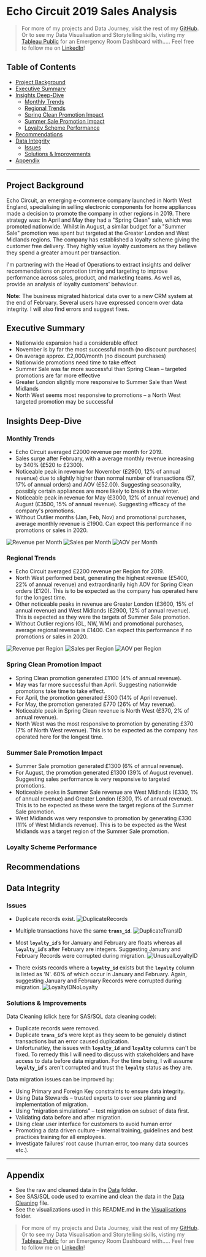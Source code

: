 # Echo Circuit 2019 Sales Analysis

> For more of my projects and Data Journey, visit the rest of my [GitHub](https://github.com/aranjeetpaul). Or to see my Data Visualisation and Storytelling skills, visting my [Tableau Public](https:) for an Emergency Room Dashboard with..... Feel free to follow me on [LinkedIn](https:)!

## Table of Contents

- [Project Background](#project-background)
- [Executive Summary](#executive-summary)
- [Insights Deep-Dive](#insights-deep-dive)
  - [Monthly Trends](#monthly-trends)
  - [Regional Trends](#regional-trends)
  - [Spring Clean Promotion Impact](#spring-clean-promotion-impact)
  - [Summer Sale Promotion Impact](#summer-sale-promotion-impact)
  - [Loyalty Scheme Performance](#loyalty-scheme-performance)
- [Recommendations](#recommendations)
- [Data Integrity](#data-integrity)
  - [Issues](#issues)
  - [Solutions & Improvements](#solutions--improvements)
- [Appendix](#appendix)

---

## Project Background

Echo Circuit, an emerging e-commerce company launched in North West England, specialising in selling electronic components for home appliances made a decision to promote the company in other regions in 2019.  There strategy was: In April and May they had a "Spring Clean" sale, which was promoted nationwide. Whilst in August, a similar budget for a "Summer Sale" promotion was spent but targeted at the Greater London and West Midlands regions. The company has established a loyalty scheme giving the customer free delivery. They highly value loyalty customers as they believe they spend a greater amount per transaction.

I'm partnering with the Head of Operations to extract insights and deliver recommendations on promotion timing and targeting to improve performance across sales, product, and marketing teams. As well as, provide an analysis of loyalty customers' behaviour.

**Note:** The business migrated historical data over to a new CRM system at the end of February. Several users have expressed concern over data integrity. I will also find errors and suggest fixes.

## Executive Summary

- Nationwide expansion had a considerable effect
- November is by far the most successful month (no discount purchases)
- On average approx. £2,000/month (no discount purchases)
- Nationwide promotions need time to take effect
- Summer Sale was far more successful than Spring Clean – targeted promotions are far more effective
- Greater London slightly more responsive to Summer Sale than West Midlands
- North West seems most responsive to promotions – a North West targeted promotion may be successful

## Insights Deep-Dive

### Monthly Trends

- Echo Circuit averaged £2000 revenue per month for 2019.
- Sales surge after February, with a average monthly revenue increasing by 340% (£520 to £2300).
- Noticeable peak in revenue for November (£2900, 12% of annual revenue) due to slightly higher than normal number of transactions (57, 17% of annual orders) and AOV (£52.00). Suggesting seasonality, possibly certain appliances are more likely to break in the winter.
- Noticeable peak in revenue for May (£3000, 12% of annual revenue) and August (£3500, 15% of annual revenue). Suggesting efficacy of the company's promotions.
- Without Outlier months (Jan, Feb, Nov) and promotional purchases, average monthly revenue is £1900. Can expect this performance if no promotions or sales in 2020.

![Revenue per Month](Visualisations/MonRev.PNG)
![Sales per Month](Visualisations/MonSales.PNG)
![AOV per Month](Visualisations/MonAOV.png)

### Regional Trends

- Echo Circuit averaged £2200 revenue per Region for 2019.
- North West performed best, generating the highest revenue (£5400, 22% of annual revenue) and extraordinarily high AOV for Spring Clean orders (£120). This is to be expected as the company has operated here for the longest time.
- Other noticeable peaks in revenue are Greater London (£3600, 15% of annual revenue) and West Midlands (£2900, 12% of annual revenue). This is expected as they were the targets of Summer Sale promotion.
- Without Outlier regions (GL, NW, WM) and promotional purchases, average regional revenue is £1400. Can expect this performance if no promotions or sales in 2020.

![Revenue per Region](Visualisations/RegRev.PNG)
![Sales per Region](Visualisations/RegSales.PNG)
![AOV per Region](Visualisations/RegAOV.png)

### Spring Clean Promotion Impact

- Spring Clean promotion generated £1100 (4% of annual revenue).
- May was far more successful than April. Suggesting nationwide promotions take time to take effect.
- For April, the promotion generated £300 (14% of April revenue).
- For May, the promotion generated £770 (26% of May revenue).
- Noticeable peak in Spring Clean revenue is North West (£370, 2% of annual revenue).
- North West was the most responsive to promotion by generating £370 (7% of North West revenue). This is to be expected as the company has operated here for the longest time.

### Summer Sale Promotion Impact

- Summer Sale promotion generated £1300 (6% of annual revenue).
- For August, the promotion generated £1300 (39% of August revenue). Suggesting sales performance is very responsive to targeted promotions.
- Noticeable peaks in Summer Sale revenue are West Midlands (£330, 1% of annual revenue) and Greater London (£300, 1% of annual revenue). This is to be expected as these were the target regions of the Summer Sale promotion.
- West Midlands was very responsive to promotion by generating £330 (11% of West Midlands revenue). This is to be expected as the West Midlands was a target region of the Summer Sale promotion.

### Loyalty Scheme Performance



## Recommendations


## Data Integrity

### Issues
- Duplicate records exist.
![DuplicateRecords](Visualisations/DuplicateRecords.PNG)

- Multiple transactions have the same **`trans_id`**.
![DuplicateTransID](Visualisations/DuplicateTransID.PNG)

- Most **`loyalty_id`**’s for January and February are floats whereas all **`loyalty_id`**’s after February are integers. Suggesting January and February Records were corrupted during migration.
![UnusualLoyaltyID](Visualisations/UnusualLoyaltyID.PNG)

- There exists records where a **`loyalty_id`** exists but the **`loyalty`** column is listed as 'N'. 60% of which occur in January and February. Again, suggesting January and February Records were corrupted during migration.
![LoyaltyIDNoLoyalty](Visualisations/LoyaltyIDNoLoyalty.PNG)

### Solutions & Improvements

Data Cleaning (click [here](Data%20Cleaning%20%26%20Analysis/Data%20Cleaning.sas) for SAS/SQL data cleaning code):
- Duplicate records were removed.
- Duplicate **`trans_id`**'s were kept as they seem to be genuiely distinct transactions but an error caused duplication.
- Unfortunatley, the issues with **`loyalty_id`** and **`loyalty`** columns can't be fixed. To remedy this I will need to discuss with stakeholders and have access to data before data migration. For the time being, I will assume **`loyalty_id`**'s aren't corrupted and trust the **`loyalty`** status as they are.

Data migration issues can be improved by:
- Using Primary and Foreign Key constraints to ensure data integrity.
- Using Data Stewards – trusted experts to over see planning and implementation of migration.
- Using “migration simulations” – test migration on subset of data first.
- Validating data before and after migration.
- Using clear user interface for customers to avoid human error
- Promoting a data driven culture – internal training, guidelines and best practices training for all employees.
- Investigate failures’ root cause (human error, too many data sources etc.).

---

## Appendix

- See the raw and cleaned data in the [Data](Data/) folder.
- See SAS/SQL code used to examine and clean the data in the [Data Cleaning](Data%20Cleaning%20%26%20Analysis/Data%20Cleaning.sas) file.
- See the visualizations used in this README.md in the [Visualisations](Visualisations/) folder.

> For more of my projects and Data Journey, visit the rest of my [GitHub](https://github.com/aranjeetpaul). Or to see my Data Visualisation and Storytelling skills, visting my [Tableau Public](https:) for an Emergency Room Dashboard with..... Feel free to follow me on [LinkedIn](https:)!
